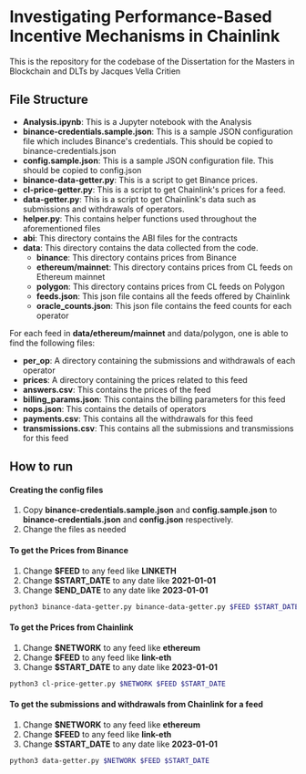 # Investigating Performance-Based Incentive Mechanisms in Chainlink

This is the repository for the codebase of the Dissertation for the Masters in Blockchain and DLTs by Jacques Vella Critien

## File Structure

- <b>Analysis.ipynb</b>: This is a Jupyter notebook with the Analysis
- <b>binance-credentials.sample.json</b>: This is a sample JSON configuration file which includes Binance's credentials. This should be copied to binance-credentials.json
- <b>config.sample.json</b>: This is a sample JSON configuration file. This should be copied to config.json
- <b>binance-data-getter.py</b>: This is a script to get Binance prices.
- <b>cl-price-getter.py</b>: This is a script to get Chainlink's prices for a feed.
- <b>data-getter.py</b>: This is a script to get Chainlink's data such as submissions and withdrawals of operators.
- <b>helper.py</b>: This contains helper functions used throughout the aforementioned files
- <b>abi</b>: This directory contains the ABI files for the contracts
- <b>data</b>: This directory contains the data collected from the code.
    - <b>binance</b>: This directory contains prices from Binance
    - <b>ethereum/mainnet</b>: This directory contains prices from CL feeds on Ethereum mainnet
    - <b>polygon</b>: This directory contains prices from CL feeds on Polygon
    - <b>feeds.json</b>: This json file contains all the feeds offered by Chainlink
    - <b>oracle_counts.json</b>: This json file contains the feed counts for each operator

For each feed in <b>data/ethereum/mainnet</b> and </b>data/polygon</b>, one is able to find the following files:
- <b>per_op</b>: A directory containing the submissions and withdrawals of each operator
- <b>prices</b>: A directory containing the prices related to this feed
- <b>answers.csv</b>: This contains the prices of the feed
- <b>billing_params.json</b>: This contains the billing parameters for this feed
- <b>nops.json</b>: This contains the details of operators
- <b>payments.csv</b>: This contains all the withdrawals for this feed
- <b>transmissions.csv</b>: This contains all the submissions and transmissions for this feed


## How to run

#### Creating the config files

1. Copy <b>binance-credentials.sample.json</b> and <b>config.sample.json</b> to <b>binance-credentials.json</b> and <b>config.json</b> respectively.
2. Change the files as needed

#### To get the Prices from Binance

1. Change <b>$FEED</b> to any feed like <b>LINKETH</b>
1. Change <b>$START_DATE</b> to any date like <b>2021-01-01</b>
1. Change <b>$END_DATE</b> to any date like <b>2023-01-01</b>

```bash
python3 binance-data-getter.py binance-data-getter.py $FEED $START_DATE $END_DATE
```

#### To get the Prices from Chainlink

1. Change <b>$NETWORK</b> to any feed like <b>ethereum</b>
1. Change <b>$FEED</b> to any feed like <b>link-eth</b>
1. Change <b>$START_DATE</b> to any date like <b>2023-01-01</b>

```bash
python3 cl-price-getter.py $NETWORK $FEED $START_DATE
```

#### To get the submissions and withdrawals from Chainlink for a feed

1. Change <b>$NETWORK</b> to any feed like <b>ethereum</b>
1. Change <b>$FEED</b> to any feed like <b>link-eth</b>
1. Change <b>$START_DATE</b> to any date like <b>2023-01-01</b>

```bash
python3 data-getter.py $NETWORK $FEED $START_DATE
```

    


    